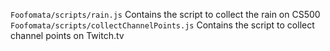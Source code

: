 ```Foofomata/scripts/rain.js``` Contains the script to collect the rain on CS500
```Foofomata/scripts/collectChannelPoints.js``` Contains the script to collect channel points on Twitch.tv
